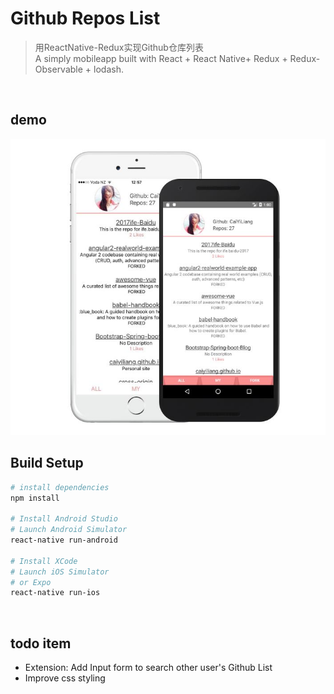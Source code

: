 # Github Repos List

> 用ReactNative-Redux实现Github仓库列表<br>
> A simply mobileapp built with React + React Native+ Redux + Redux-Observable + lodash.
<br>

## demo
<img src="./nativeList.JPG" alt="Native-GithubRepos-List" width="708px" >
<br>

## Build Setup

``` bash
# install dependencies
npm install

# Install Android Studio
# Launch Android Simulator
react-native run-android

# Install XCode
# Launch iOS Simulator
# or Expo 
react-native run-ios

```
<br>


## todo item
- Extension: Add Input form to search other user's Github List
- Improve css styling
<br>